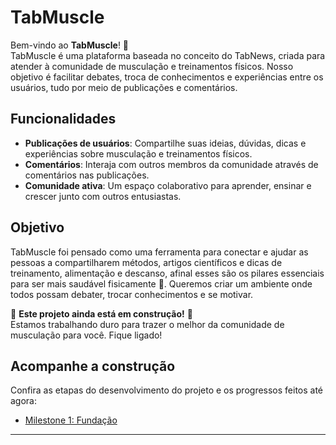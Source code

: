 # TabMuscle

Bem-vindo ao **TabMuscle**! 🚀  
TabMuscle é uma plataforma baseada no conceito do TabNews, criada para atender à comunidade de musculação e treinamentos físicos. Nosso objetivo é facilitar debates, troca de conhecimentos e experiências entre os usuários, tudo por meio de publicações e comentários.

## Funcionalidades

- **Publicações de usuários**: Compartilhe suas ideias, dúvidas, dicas e experiências sobre musculação e treinamentos físicos.
- **Comentários**: Interaja com outros membros da comunidade através de comentários nas publicações.
- **Comunidade ativa**: Um espaço colaborativo para aprender, ensinar e crescer junto com outros entusiastas.

## Objetivo

TabMuscle foi pensado como uma ferramenta para conectar e ajudar as pessoas a compartilharem métodos, artigos científicos e dicas de treinamento, alimentação e descanso, afinal esses são os pilares essenciais para ser mais saudável fisicamente 💪. Queremos criar um ambiente onde todos possam debater, trocar conhecimentos e se motivar.


🚧 **Este projeto ainda está em construção!** 🚧  
Estamos trabalhando duro para trazer o melhor da comunidade de musculação para você. Fique ligado!

## Acompanhe a construção

Confira as etapas do desenvolvimento do projeto e os progressos feitos até agora:

- [Milestone 1: Fundação](https://github.com/joaosouto1/tabmuscle/milestone/2)

---

